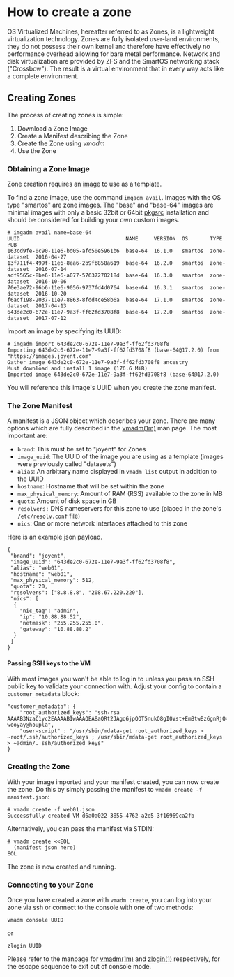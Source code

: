 # How to create a zone

OS Virtualized Machines, hereafter referred to as Zones, is a
lightweight virtualization technology. Zones are fully isolated
user-land environments, they do not possess their own kernel and
therefore have effectively no performance overhead allowing for bare
metal performance. Network and disk virtualization are provided by ZFS
and the SmartOS networking stack ("Crossbow"). The result is a virtual
environment that in every way acts like a complete environment.

## Creating Zones

The process of creating zones is simple:

1. Download a Zone Image
2. Create a Manifest describing the Zone
3. Create the Zone using *vmadm*
4. Use the Zone

### Obtaining a Zone Image

Zone creation requires an
[image](managing-images.md) to use as a template.

To find a zone image, use the command `imgadm avail`. Images with the
OS type "smartos" are zone images. The "base" and "base-64" images are
minimal images with only a basic 32bit or 64bit
[pkgsrc](working-with-packages.md) installation and should be considered
for building your own custom images.

<!-- markdownlint-disable line-length -->

    # imgadm avail name=base-64
    UUID                                  NAME     VERSION  OS       TYPE          PUB
    163cd9fe-0c90-11e6-bd05-afd50e5961b6  base-64  16.1.0   smartos  zone-dataset  2016-04-27
    13f711f4-499f-11e6-8ea6-2b9fb858a619  base-64  16.2.0   smartos  zone-dataset  2016-07-14
    adf9565c-8be6-11e6-a077-57637270218d  base-64  16.3.0   smartos  zone-dataset  2016-10-06
    70e3ae72-96b6-11e6-9056-9737fd4d0764  base-64  16.3.1   smartos  zone-dataset  2016-10-20
    f6acf198-2037-11e7-8863-8fdd4ce58b6a  base-64  17.1.0   smartos  zone-dataset  2017-04-13
    643de2c0-672e-11e7-9a3f-ff62fd3708f8  base-64  17.2.0   smartos  zone-dataset  2017-07-12

<!-- markdownlint-enable line-length -->

Import an image by specifying its UUID:

    # imgadm import 643de2c0-672e-11e7-9a3f-ff62fd3708f8
    Importing 643de2c0-672e-11e7-9a3f-ff62fd3708f8 (base-64@17.2.0) from "https://images.joyent.com"
    Gather image 643de2c0-672e-11e7-9a3f-ff62fd3708f8 ancestry
    Must download and install 1 image (176.6 MiB)
    Imported image 643de2c0-672e-11e7-9a3f-ff62fd3708f8 (base-64@17.2.0)

You will reference this image's UUID when you create the zone manifest.

### The Zone Manifest

A manifest is a JSON object which describes your zone. There are many
options which are fully described in the
[vmadm(1m)](https://smartos.org/man/1m/vmadm) man page. The most
important are:

- `brand`: This must be set to "joyent" for Zones
- `image_uuid`: The UUID of the image you are using as a template
  (images were previously called "datasets")
- `alias`: An arbitrary name displayed in `vmadm list` output in
  addition to the UUID
- `hostname`: Hostname that will be set within the zone
- `max_physical_memory`: Amount of RAM (RSS) available to the zone
  in MB
- `quota`: Amount of disk space in GB
- `resolvers:` DNS nameservers for this zone to use (placed in the
  zone's `/etc/resolv.conf` file)
- `nics`: One or more network interfaces attached to this zone

Here is an example json payload.

    {
     "brand": "joyent",
     "image_uuid": "643de2c0-672e-11e7-9a3f-ff62fd3708f8",
     "alias": "web01",
     "hostname": "web01",
     "max_physical_memory": 512,
     "quota": 20,
     "resolvers": ["8.8.8.8", "208.67.220.220"],
     "nics": [
      {
        "nic_tag": "admin",
        "ip": "10.88.88.52",
        "netmask": "255.255.255.0",
        "gateway": "10.88.88.2"
      }
     ]
    }

#### Passing SSH keys to the VM

With most images you won't be able to log in to unless you pass an SSH
public key to validate your connection with. Adjust your config to
contain a `customer_metadata` block:

<!-- markdownlint-disable line-length -->

    "customer_metadata": {
        "root_authorized_keys": "ssh-rsa AAAAB3NzaC1yc2EAAAABIwAAAQEA8aQRt2JAgq6jpQOT5nukO8gI0Vst+EmBtwBz6gnRjQ4Jw8pERLlMAsa7jxmr5yzRA7Ji8M/kxGLbMHJnINdw/TBP1mCBJ49TjDpobzztGO9icro3337oyvXo5unyPTXIv5pal4hfvl6oZrMW9ghjG3MbIFphAUztzqx8BdwCG31BHUWNBdefRgP7TykD+KyhKrBEa427kAi8VpHU0+M9VBd212mhh8Dcqurq1kC/jLtf6VZDO8tu+XalWAIJcMxN3F3002nFmMLj5qi9EwgRzicndJ3U4PtZrD43GocxlT9M5XKcIXO/rYG4zfrnzXbLKEfabctxPMezGK7iwaOY7w== wooyay@houpla",
        "user-script" : "/usr/sbin/mdata-get root_authorized_keys > ~root/.ssh/authorized_keys ; /usr/sbin/mdata-get root_authorized_keys > ~admin/. ssh/authorized_keys"
    }

<!-- markdownlint-enable line-length -->

### Creating the Zone

With your image imported and your manifest created, you can now create
the zone. Do this by simply passing the manifest to `vmadm create -f
manifest.json`:

    # vmadm create -f web01.json
    Successfully created VM d6a0a022-3855-4762-a2e5-3f16969ca2fb

Alternatively, you can pass the manifest via STDIN:

    # vmadm create <<EOL
      (manifest json here)
    EOL

The zone is now created and running.

### Connecting to your Zone

Once you have created a zone with `vmadm create`, you can log into your
zone via ssh or connect to the console with one of two methods:

    vmadm console UUID

or

    zlogin UUID

Please refer to the manpage for
[vmadm(1m)](https://smartos.org/man/1m/vmadm) and
[zlogin(1)](https://smartos.org/man/1/zlogin) respectively, for the
escape sequence to exit out of console mode.
